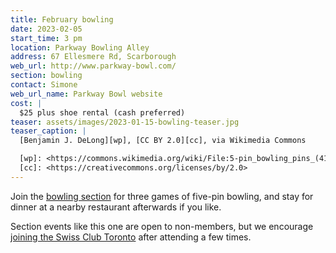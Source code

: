 ```yaml
---
title: February bowling
date: 2023-02-05
start_time: 3 pm
location: Parkway Bowling Alley
address: 67 Ellesmere Rd, Scarborough
web_url: http://www.parkway-bowl.com/
section: bowling
contact: Simone
web_url_name: Parkway Bowl website
cost: |
  $25 plus shoe rental (cash preferred)
teaser: assets/images/2023-01-15-bowling-teaser.jpg
teaser_caption: |
  [Benjamin J. DeLong][wp], [CC BY 2.0][cc], via Wikimedia Commons

  [wp]: <https://commons.wikimedia.org/wiki/File:5-pin_bowling_pins_(4177654894).jpg>
  [cc]: <https://creativecommons.org/licenses/by/2.0>
---
```


Join the [bowling section][5pin] for three games of five-pin bowling, and stay
for dinner at a nearby restaurant afterwards if you like.

Section events like this one are open to non-members, but we encourage [joining
the Swiss Club Toronto][join] after attending a few times.

[5pin]: <{% link _pages/sections/bowling.md %}>
[join]: <{% link _pages/membership.md %}>
